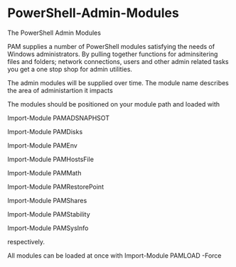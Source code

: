 # PowerShell-Admin-Modules
The PowerShell Admin Modules

PAM supplies a number of PowerShell modules satisfying the needs of Windows administrators. By pulling together functions for adminsitering files and folders; network connections, users and other admin related tasks you get a one stop shop for admin utilities.

The admin modules will be supplied over time. The module name describes the area of administartion it impacts


The modules should be positioned on your module path and loaded with 

Import-Module PAMADSNAPHSOT

Import-Module PAMDisks

Import-Module PAMEnv

Import-Module PAMHostsFile

Import-Module PAMMath

Import-Module PAMRestorePoint

Import-Module PAMShares

Import-Module PAMStability

Import-Module PAMSysInfo

respectively.

All modules can be loaded at once with
Import-Module PAMLOAD -Force
